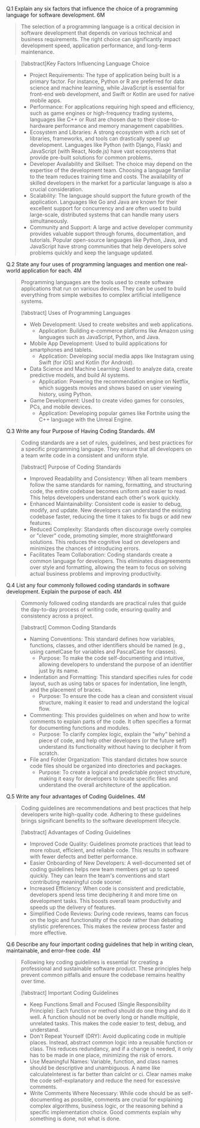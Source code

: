 Q.1 Explain any six factors that influence the choice of a programming language for software development. 6M
> The selection of a programming language is a critical decision in software development that depends on various technical and business requirements. The right choice can significantly impact development speed, application performance, and long-term maintenance.



> [!abstract]Key Factors Influencing Language Choice
>  * Project Requirements: The type of application being built is a primary factor. For instance, Python or R are preferred for data science and machine learning, while JavaScript is essential for front-end web development, and Swift or Kotlin are used for native mobile apps.
>  * Performance: For applications requiring high speed and efficiency, such as game engines or high-frequency trading systems, languages like C++ or Rust are chosen due to their close-to-hardware performance and memory management capabilities.
>  * Ecosystem and Libraries: A strong ecosystem with a rich set of libraries, frameworks, and tools can drastically speed up development. Languages like Python (with Django, Flask) and JavaScript (with React, Node.js) have vast ecosystems that provide pre-built solutions for common problems.
>  * Developer Availability and Skillset: The choice may depend on the expertise of the development team. Choosing a language familiar to the team reduces training time and costs. The availability of skilled developers in the market for a particular language is also a crucial consideration.
>  * Scalability: The language should support the future growth of the application. Languages like Go and Java are known for their excellent support for concurrency and are often used to build large-scale, distributed systems that can handle many users simultaneously.
>  * Community and Support: A large and active developer community provides valuable support through forums, documentation, and tutorials. Popular open-source languages like Python, Java, and JavaScript have strong communities that help developers solve problems quickly and keep the language updated.
> 
Q.2 State any four uses of programming languages and mention one real-world application for each. 4M
> Programming languages are the tools used to create software applications that run on various devices. They can be used to build everything from simple websites to complex artificial intelligence systems.
> 
> [!abstract]
> Uses of Programming Languages
>  * Web Development: Used to create websites and web applications.
>    * Application: Building e-commerce platforms like Amazon using languages such as JavaScript, Python, and Java.
>  * Mobile App Development: Used to build applications for smartphones and tablets.
>    * Application: Developing social media apps like Instagram using Swift (for iOS) and Kotlin (for Android).
>  * Data Science and Machine Learning: Used to analyze data, create predictive models, and build AI systems.
>    * Application: Powering the recommendation engine on Netflix, which suggests movies and shows based on user viewing history, using Python.
>  * Game Development: Used to create video games for consoles, PCs, and mobile devices.
>    * Application: Developing popular games like Fortnite using the C++ language with the Unreal Engine.
> 
Q.3 Write any four Purpose of Having Coding Standards. 4M
> Coding standards are a set of rules, guidelines, and best practices for a specific programming language. They ensure that all developers on a team write code in a consistent and uniform style.
> 
> [!abstract]
> Purpose of Coding Standards
>  * Improved Readability and Consistency: When all team members follow the same standards for naming, formatting, and structuring code, the entire codebase becomes uniform and easier to read. This helps developers understand each other's work quickly.
>  * Enhanced Maintainability: Consistent code is easier to debug, modify, and update. New developers can understand the existing codebase faster, reducing the time it takes to fix bugs or add new features.
>  * Reduced Complexity: Standards often discourage overly complex or "clever" code, promoting simpler, more straightforward solutions. This reduces the cognitive load on developers and minimizes the chances of introducing errors.
>  * Facilitates Team Collaboration: Coding standards create a common language for developers. This eliminates disagreements over style and formatting, allowing the team to focus on solving actual business problems and improving productivity.
> 
Q.4 List any four commonly followed coding standards in software development. Explain the purpose of each. 4M
> Commonly followed coding standards are practical rules that guide the day-to-day process of writing code, ensuring quality and consistency across a project.
> 
> [!abstract]
> Common Coding Standards
>  * Naming Conventions: This standard defines how variables, functions, classes, and other identifiers should be named (e.g., using camelCase for variables and PascalCase for classes).
>    * Purpose: To make the code self-documenting and intuitive, allowing developers to understand the purpose of an identifier just by its name.
>  * Indentation and Formatting: This standard specifies rules for code layout, such as using tabs or spaces for indentation, line length, and the placement of braces.
>    * Purpose: To ensure the code has a clean and consistent visual structure, making it easier to read and understand the logical flow.
>  * Commenting: This provides guidelines on when and how to write comments to explain parts of the code. It often specifies a format for documenting functions and modules.
>    * Purpose: To clarify complex logic, explain the "why" behind a piece of code, and help other developers (or the future self) understand its functionality without having to decipher it from scratch.
>  * File and Folder Organization: This standard dictates how source code files should be organized into directories and packages.
>    * Purpose: To create a logical and predictable project structure, making it easy for developers to locate specific files and understand the overall architecture of the application.
> 
Q.5 Write any four advantages of Coding Guidelines. 4M
> Coding guidelines are recommendations and best practices that help developers write high-quality code. Adhering to these guidelines brings significant benefits to the software development lifecycle.
> 
> [!abstract]
> Advantages of Coding Guidelines
>  * Improved Code Quality: Guidelines promote practices that lead to more robust, efficient, and reliable code. This results in software with fewer defects and better performance.
>  * Easier Onboarding of New Developers: A well-documented set of coding guidelines helps new team members get up to speed quickly. They can learn the team's conventions and start contributing meaningful code sooner.
>  * Increased Efficiency: When code is consistent and predictable, developers spend less time deciphering it and more time on development tasks. This boosts overall team productivity and speeds up the delivery of features.
>  * Simplified Code Reviews: During code reviews, teams can focus on the logic and functionality of the code rather than debating stylistic preferences. This makes the review process faster and more effective.
> 
Q.6 Describe any four important coding guidelines that help in writing clean, maintainable, and error-free code. 4M
> Following key coding guidelines is essential for creating a professional and sustainable software product. These principles help prevent common pitfalls and ensure the codebase remains healthy over time.
> 
> [!abstract]
> Important Coding Guidelines
>  * Keep Functions Small and Focused (Single Responsibility Principle): Each function or method should do one thing and do it well. A function should not be overly long or handle multiple, unrelated tasks. This makes the code easier to test, debug, and understand.
>  * Don't Repeat Yourself (DRY): Avoid duplicating code in multiple places. Instead, abstract common logic into a reusable function or class. This reduces redundancy, and if a change is needed, it only has to be made in one place, minimizing the risk of errors.
>  * Use Meaningful Names: Variable, function, and class names should be descriptive and unambiguous. A name like calculateInterest is far better than calcInt or ci. Clear names make the code self-explanatory and reduce the need for excessive comments.
>  * Write Comments Where Necessary: While code should be as self-documenting as possible, comments are crucial for explaining complex algorithms, business logic, or the reasoning behind a specific implementation choice. Good comments explain why something is done, not what is done.
>
> 